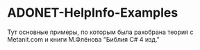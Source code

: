 # ADONET-HelpInfo-Examples
Тут основные примеры, по которым была рахобрана теория с Metanit.com и книги М.Флёнова "Библия C# 4 изд."
